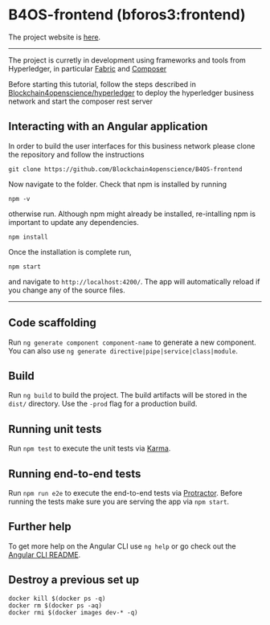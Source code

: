 # B4OS-frontend (bforos3:frontend)

The project website is [here](http://blockchain4openscience.com/#home).

-----
The project is curretly in development using frameworks and tools from Hyperledger, in particular [Fabric](https://hyperledger-fabric.readthedocs.io/en/release-1.1/) and [Composer](https://hyperledger.github.io/composer/latest/introduction/introduction)  

Before starting this tutorial, follow the steps described in [Blockchain4openscience/hyperledger](https://github.com/Blockchain4openscience/hyperledger) to deploy the hyperledger business network and start the composer rest server

## Interacting with an Angular application

In order to build the user interfaces for this business network please clone the repository and follow the instructions

`````
git clone https://github.com/Blockchain4openscience/B4OS-frontend
`````

Now navigate to the folder. Check that npm is installed by running

`````
npm -v
`````

otherwise run. Although npm might already be installed, re-intalling npm is important to update any dependencies.

`````
npm install
`````

Once the installation is complete run,

`````
npm start
`````

and navigate to `http://localhost:4200/`. The app will automatically reload if you change any of the source files. 

-----

## Code scaffolding

Run `ng generate component component-name` to generate a new component. You can also use `ng generate directive|pipe|service|class|module`.

## Build

Run `ng build` to build the project. The build artifacts will be stored in the `dist/` directory. Use the `-prod` flag for a production build.

## Running unit tests

Run `npm test` to execute the unit tests via [Karma](https://karma-runner.github.io).

## Running end-to-end tests

Run `npm run e2e` to execute the end-to-end tests via [Protractor](http://www.protractortest.org/).
Before running the tests make sure you are serving the app via `npm start`.

## Further help

To get more help on the Angular CLI use `ng help` or go check out the [Angular CLI README](https://github.com/angular/angular-cli/blob/master/README.md).

## Destroy a previous set up
`````
docker kill $(docker ps -q)
docker rm $(docker ps -aq)
docker rmi $(docker images dev-* -q)
`````
